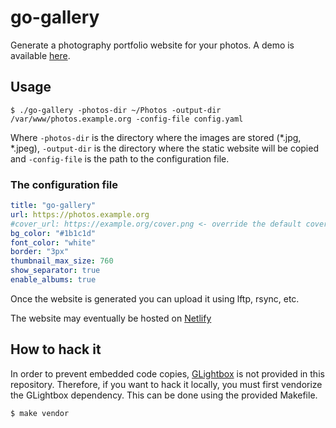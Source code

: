 # go-gallery

Generate a photography portfolio website for your photos. A demo is available [here](https://photos.creekorful.org).

## Usage

```
$ ./go-gallery -photos-dir ~/Photos -output-dir /var/www/photos.example.org -config-file config.yaml
```

Where `-photos-dir` is the directory where the images are stored (*.jpg, *.jpeg), `-output-dir` is the directory where
the static website will be copied and `-config-file` is the path to the configuration file.

### The configuration file

```yaml
title: "go-gallery"
url: https://photos.example.org
#cover_url: https://example.org/cover.png <- override the default cover
bg_color: "#1b1c1d"
font_color: "white"
border: "3px"
thumbnail_max_size: 760
show_separator: true
enable_albums: true
``` 

Once the website is generated you can upload it using lftp, rsync, etc.

The website may eventually be hosted on [Netlify](https://www.netlify.com/)

## How to hack it

In order to prevent embedded code copies, [GLightbox](https://github.com/biati-digital/glightbox) is not provided in
this repository. Therefore, if you want to hack it locally, you must first vendorize the GLightbox dependency. This can
be done using the provided Makefile.

```
$ make vendor
```

